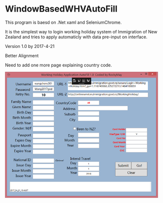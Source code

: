 # WindowBasedWHVAutoFill

This program is baesd on .Net xaml and SeleniumChrome.

It is the simplest way to login working holiday system of Immigration of New Zealand and tries to apply automaticly with data pre-input on interface.

Version 1.0 by 2017-4-21

Better Alignment

Need to add one more page explaining country code.

![alt tag](https://github.com/rockymay/WindowBasedWHVAutoFill/blob/master/2017-04-21_104844.png)
